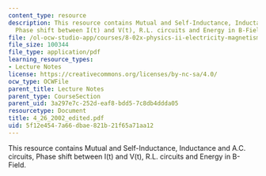 ```yaml
---
content_type: resource
description: This resource contains Mutual and Self-Inductance, Inductance and A.C.  circuits,
  Phase shift between I(t) and V(t), R.L. circuits and Energy in B-Field.
file: /ol-ocw-studio-app/courses/8-02x-physics-ii-electricity-magnetism-with-an-experimental-focus-spring-2005/5f12e4547a66dbae821b21f65a71aa12_4_26_2002_edited.pdf
file_size: 100344
file_type: application/pdf
learning_resource_types:
- Lecture Notes
license: https://creativecommons.org/licenses/by-nc-sa/4.0/
ocw_type: OCWFile
parent_title: Lecture Notes
parent_type: CourseSection
parent_uid: 3a297e7c-252d-eaf8-bdd5-7c8db4ddda05
resourcetype: Document
title: 4_26_2002_edited.pdf
uid: 5f12e454-7a66-dbae-821b-21f65a71aa12
---
```

This resource contains Mutual and Self-Inductance, Inductance and A.C.  circuits, Phase shift between I(t) and V(t), R.L. circuits and Energy in B-Field.
